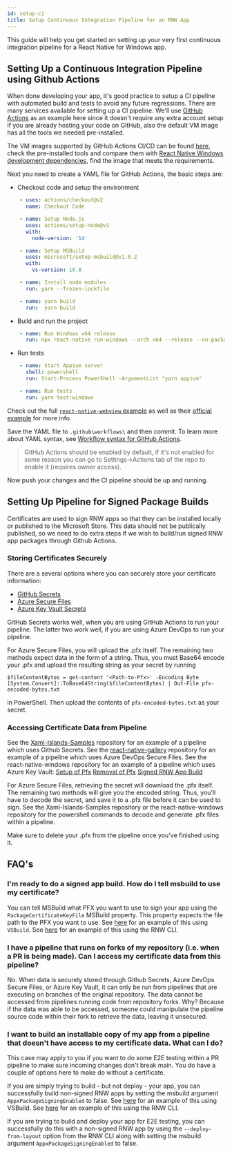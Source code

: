 ```yaml
---
id: setup-ci
title: Setup Continuous Integration Pipeline for an RNW App
---
```


This guide will help you get started on setting up your very first continuous integration pipeline for a React Native for Windows app.

## Setting Up a Continuous Integration Pipeline using Github Actions

When done developing your app, it's good practice to setup a CI pipeline with automated build and tests to avoid any future regressions. There are many services available for setting up a CI pipeline. We'll use [GitHub Actions](https://docs.github.com/actions/getting-started-with-github-actions/about-github-actions) as an example here since it doesn't require any extra account setup if you are already hosting your code on GitHub, also the default VM image has all the tools we needed pre-installed.

The VM images supported by GitHub Actions CI/CD can be found [here](https://github.com/actions/virtual-environments#github-actions-virtual-environments), check the pre-installed tools and compare them with [React Native Windows development dependencies](https://microsoft.github.io/react-native-windows/docs/rnw-dependencies), find the image that meets the requirements.

Next you need to create a YAML file for GitHub Actions, the basic steps are:
- Checkout code and setup the environment
```yaml
    - uses: actions/checkout@v2
      name: Checkout Code

    - name: Setup Node.js
      uses: actions/setup-node@v1
      with:
        node-version: '14'

    - name: Setup MSBuild
      uses: microsoft/setup-msbuild@v1.0.2
      with:
        vs-version: 16.8

    - name: Install node modules
      run: yarn --frozen-lockfile

    - name: yarn build
      run:  yarn build
```
- Build and run the project
```yaml
    - name: Run Windows x64 release
      run: npx react-native run-windows --arch x64 --release --no-packager --logging --deploy-from-layout
```
- Run tests
```yaml
    - name: Start Appium server
      shell: powershell
      run: Start-Process PowerShell -ArgumentList "yarn appium"

    - name: Run tests
      run: yarn test:windows
```
Check out the full [`react-native-webview` example](https://github.com/react-native-webview/react-native-webview/blob/master/.github/workflows/windows-ci.yml) as well as their [official example](https://github.blog/2019-08-08-github-actions-now-supports-ci-cd/) for more info.

Save the YAML file to `.github\workflows\` and then commit. To learn more about YAML syntax, see [Workflow syntax for GitHub Actions](https://docs.github.com/actions/reference/workflow-syntax-for-github-actions).

> GitHub Actions should be enabled by default, if it's not enabled for some reason you can go to Settings->Actions tab of the repo to enable it (requires owner access).

Now push your changes and the CI pipeline should be up and running.

## Setting Up Pipeline for Signed Package Builds
Certificates are used to sign RNW apps so that they can be installed locally or published to the Microsoft Store. This data should not be publically published, so we need to do extra steps if we wish to build/run signed RNW app packages through Github Actions.

### Storing Certificates Securely
There are a several options where you can securely store your certificate information:

- [GitHub Secrets](https://docs.github.com/actions/reference/encrypted-secrets)
- [Azure Secure Files](https://docs.microsoft.com/azure/devops/pipelines/library/secure-files?view=azure-devops)
- [Azure Key Vault Secrets](https://docs.microsoft.com/azure/key-vault/secrets/about-secrets)

GitHub Secrets works well, when you are using GitHub Actions to run your pipeline. The latter two work well, if you are using Azure DevOps to run your pipeline.

For Azure Secure Files, you will upload the .pfx itself. The remaining two methods expect data in the form of a string. Thus, you must Base64 encode your .pfx and upload the resulting string as your secret by running 
```
$fileContentBytes = get-content '<Path-to-Pfx>' -Encoding Byte
[System.Convert]::ToBase64String($fileContentBytes) | Out-File pfx-encoded-bytes.txt
```
in PowerShell. Then upload the contents of `pfx-encoded-bytes.txt` as your secret.

### Accessing Certificate Data from Pipeline
See the [Xaml-Islands-Samples](https://github.com/microsoft/Xaml-Islands-Samples/blob/master/.github/workflows/CPP-CI.yml) repository for an example of a pipeline which uses Github Secrets.
See the [react-native-gallery](https://github.com/microsoft/react-native-gallery/blob/main/ci.yml) repository for an example of a pipeline which uses Azure DevOps Secure Files.
See the react-native-windows repository for an example of a pipeline which uses Azure Key Vault:
[Setup of Pfx](https://github.com/microsoft/react-native-windows/blob/main/.ado/templates/setup-certificate.yml)
[Removal of Pfx](https://github.com/microsoft/react-native-windows/blob/main/.ado/templates/cleanup-certificate.yml)
[Signed RNW App Build](https://github.com/microsoft/react-native-windows/blob/main/.ado/templates/run-windows-with-certificates.yml)

For Azure Secure Files, retrieving the secret will download the .pfx itself. The remaining two methods will give you the encoded string. Thus, you'll have to decode the secret, and save it to a .pfx file before it can be used to sign.  See the Xaml-Islands-Samples repository or the react-native-windows repository for the powershell commands to decode and generate .pfx files within a pipeline.
	
Make sure to delete your .pfx from the pipeline once you've finished using it.

## FAQ's
### I'm ready to do a signed app build. How do I tell msbuild to use my certificate?
You can tell MSBuild what PFX you want to use to sign your app using the `PackageCertificateKeyFile` MSBuild property. This property expects the file path to the PFX you want to use. See [here](https://github.com/microsoft/react-native-windows/blob/353321ee40391f6f302e7cc80f96285e12780cbe/.ado/jobs/playground.yml#L114) for an example of this using `VSBuild`. See [here](https://github.com/microsoft/react-native-windows/blob/353321ee40391f6f302e7cc80f96285e12780cbe/.ado/templates/run-windows-with-certificates.yml#L48) for an example of this using the RNW CLI.

### I have a pipeline that runs on forks of my repository (i.e. when a PR is being made). Can I access my certificate data from this pipeline?
No. When data is securely stored through Github Secrets, Azure DevOps Secure Files, or Azure Key Vault, it can only be run from pipelines that are executing on branches of the original repository. The data cannot be accessed from pipelines running code from repository forks. Why? Because if the data was able to be accessed, someone could manipulate the pipeline source code within their fork to retrieve the data, leaving it unsecured.

### I want to build an installable copy of my app from a pipeline that doesn't have access to my certificate data. What can I do?
This case may apply to you if you want to do some E2E testing within a PR pipeline to make sure incoming changes don't break main. You do have a couple of options here to make do without a certificate.

If you are simply trying to build - but not deploy - your app, you can successfully build non-signed RNW apps by setting the msbuild argument `AppxPackageSigningEnabled` to false. See [here](https://github.com/microsoft/react-native-windows/blob/353321ee40391f6f302e7cc80f96285e12780cbe/.ado/jobs/playground.yml#L95) for an example of this using VSBuild. See [here](https://github.com/microsoft/react-native-windows/blob/353321ee40391f6f302e7cc80f96285e12780cbe/.ado/templates/run-windows-with-certificates.yml#L34) for an example of this using the RNW CLI.

If you are trying to build and deploy your app for E2E testing, you can successfully do this with a non-signed RNW app by using the `--deploy-from-layout` option from the RNW CLI along with setting the msbuild argument `AppxPackageSigningEnabled` to false.

